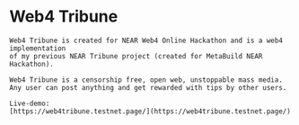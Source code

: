 # Web4 Tribune
    Web4 Tribune is created for NEAR Web4 Online Hackathon and is a web4 implementation
    of my previous NEAR Tribune project (created for MetaBuild NEAR Hackathon).

    Web4 Tribune is a censorship free, open web, unstoppable mass media.
    Any user can post anything and get rewarded with tips by other users.

    Live-demo: 
    [https://web4tribune.testnet.page/](https://web4tribune.testnet.page/)
